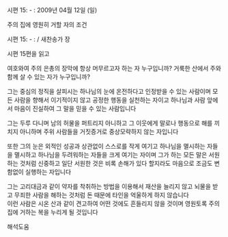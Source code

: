 시편 15: - : 
2009년 04월 12일 (일)

주의 집에 영원히 거할 자의 조건



시편 15: - : / 새찬송가  장


시편 15편을 읽고

여호와여 주의 은총의 장막에 항상 머무르고자 하는 자 누구입니까?
거룩한 산에서 주와 함께 살 수 있는 자가 누구입니까?

그는 중심의 정직을 살피시는 하나님의 눈에 온전하다고 인정받을 수 있는 사람이며
모든 사람을 향해서 이기적이지 않고 공정한 행동을 실천하는 자이고
하나님과 사람 앞에서 마음이 진실하여 그 말을 믿을 수 있는 사람입니다 

그는 두루 다니며 남의 허물을 퍼트리지 아니하고
그 이웃에게 말로나 행동으로 해를 끼치지 아니하며
주위 사람들을 거짓증거로 중상모략하지 않는 자입니다 

또한 그의 눈은 외적인 성공과 상관없이 스스로를 작게 여기고
하나님을 멸시하는 자들을 멸시하고
하나님을 두려워하는 자들을 크게 여기는 자이며 
그가 하는 모든 말은 서원하는 것처럼 신중하고
일단 서원한 것은 비록 손해가 있다 할지라도 
마음으로 조금도 변함없이 실행하는 자입니다 

그는 고리대금과 같이 약자를 착취하는 방법을 이용해서 재산을 늘리지 않고
뇌물을 받고 무죄한 사람을 해하는 것처럼 돈 때문에 타인을 억울하게 하지 않습니다  
이런 사람은 시온 산과 같이 견고하여 어떤 것에도 흔들리지 않을 것이며
영원토록 주의 집에 거하는 복을 누리게 될 것입니다

해석도움